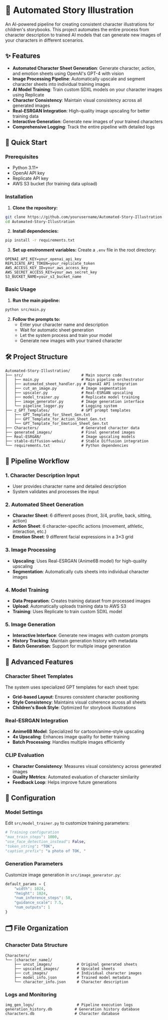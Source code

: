 # 🎨 Automated Story Illustration

An AI-powered pipeline for creating consistent character illustrations for children's storybooks. This project automates the entire process from character description to trained AI models that can generate new images of your characters in different scenarios.

## ✨ Features

- **Automated Character Sheet Generation**: Generate character, action, and emotion sheets using OpenAI's GPT-4 with vision
- **Image Processing Pipeline**: Automatically upscale and segment character sheets into individual training images
- **AI Model Training**: Train custom SDXL models on your character images using Replicate
- **Character Consistency**: Maintain visual consistency across all generated images
- **Real-ESRGAN Integration**: High-quality image upscaling for better training data
- **Interactive Generation**: Generate new images of your trained characters
- **Comprehensive Logging**: Track the entire pipeline with detailed logs

## 🚀 Quick Start

### Prerequisites

- Python 3.11+
- OpenAI API key
- Replicate API key
- AWS S3 bucket (for training data upload)

### Installation

1. **Clone the repository:**
```bash
git clone https://github.com/yourusername/Automated-Story-Illustration.git
cd Automated-Story-Illustration
```

2. **Install dependencies:**
```bash
pip install -r requirements.txt
```

3. **Set up environment variables:**
Create a `.env` file in the root directory:
```env
OPENAI_API_KEY=your_openai_api_key
REPLICATE_API_TOKEN=your_replicate_token
AWS_ACCESS_KEY_ID=your_aws_access_key
AWS_SECRET_ACCESS_KEY=your_aws_secret_key
S3_BUCKET_NAME=your_s3_bucket_name
```

### Basic Usage

1. **Run the main pipeline:**
```bash
python src/main.py
```

2. **Follow the prompts to:**
   - Enter your character name and description
   - Wait for automatic sheet generation
   - Let the system process and train your model
   - Generate new images with your trained character

## 🛠️ Project Structure

```
Automated-Story-Illustration/
├── src/                          # Main source code
│   ├── main.py                   # Main pipeline orchestrator
│   ├── automated_sheet_handler.py # OpenAI API integration
│   ├── cut_an_image.py           # Image segmentation
│   ├── upscaler.py               # Real-ESRGAN upscaling
│   ├── model_trainer.py          # Replicate model training
│   ├── image_generator.py        # Image generation interface
│   └── pipeline_logger.py        # Logging system
├── z_GPT_Templates/              # GPT prompt templates
│   ├── GPT_Template_for_Sheet_Gen.txt
│   ├── GPT_Template_for_Action_Sheet_Gen.txt
│   └── GPT_Template_for_Emotion_Sheet_Gen.txt
├── Characters/                   # Generated character data
├── generated_images/             # Final generated images
├── Real-ESRGAN/                  # Image upscaling models
├── stable-diffusion-webui/       # Stable Diffusion integration
└── requirements.txt              # Python dependencies
```

## 🔄 Pipeline Workflow

### 1. Character Description Input
- User provides character name and detailed description
- System validates and processes the input

### 2. Automated Sheet Generation
- **Character Sheet**: 6 different poses (front, 3/4, profile, back, sitting, action)
- **Action Sheet**: 6 character-specific actions (movement, athletic, interaction, etc.)
- **Emotion Sheet**: 9 different facial expressions in a 3×3 grid

### 3. Image Processing
- **Upscaling**: Uses Real-ESRGAN (Anime6B model) for high-quality upscaling
- **Segmentation**: Automatically cuts sheets into individual character images

### 4. Model Training
- **Data Preparation**: Creates training dataset from processed images
- **Upload**: Automatically uploads training data to AWS S3
- **Training**: Uses Replicate to train custom SDXL model

### 5. Image Generation
- **Interactive Interface**: Generate new images with custom prompts
- **History Tracking**: Maintain generation history with metadata
- **Batch Generation**: Support for multiple image generation

## 🎯 Advanced Features

### Character Sheet Templates

The system uses specialized GPT templates for each sheet type:

- **Grid-based Layout**: Ensures consistent character positioning
- **Style Consistency**: Maintains visual coherence across all sheets
- **Children's Book Style**: Optimized for storybook illustrations

### Real-ESRGAN Integration

- **Anime6B Model**: Specialized for cartoon/anime-style upscaling
- **4x Upscaling**: Enhances image quality for better training
- **Batch Processing**: Handles multiple images efficiently

### CLIP Evaluation

- **Character Consistency**: Measures visual consistency across generated images
- **Quality Metrics**: Automated evaluation of character similarity
- **Feedback Loop**: Helps improve future generations

## 📝 Configuration

### Model Settings

Edit `src/model_trainer.py` to customize training parameters:

```python
# Training configuration
"max_train_steps": 1000,
"use_face_detection_instead": False,
"token_string": "TOK",
"caption_prefix": "a photo of TOK, "
```

### Generation Parameters

Customize image generation in `src/image_generator.py`:

```python
default_params = {
    "width": 1024,
    "height": 1024,
    "num_inference_steps": 50,
    "guidance_scale": 7.5,
    "num_outputs": 1
}
```

## 🗂️ File Organization

### Character Data Structure
```
Characters/
└── [character_name]/
    ├── uncut_images/           # Original generated sheets
    ├── upscaled_images/        # Upscaled sheets
    ├── cut_images/             # Individual character images
    ├── model_info.json         # Trained model metadata
    └── character_info.json     # Character description
```

### Logs and Monitoring
```
img_gen_logs/                   # Pipeline execution logs
generation_history.db          # Generation history database
characters.db                  # Character database
```

